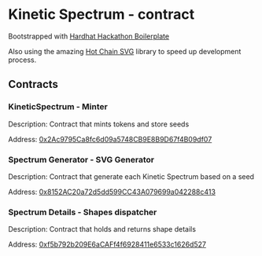 # Kinetic Spectrum - contract

Bootstrapped with [Hardhat Hackathon Boilerplate](https://github.com/nomiclabs/hardhat-hackathon-boilerplate)

Also using the amazing [Hot Chain SVG](https://github.com/w1nt3r-eth/hot-chain-svg) library to speed up development process.

## Contracts

### KineticSpectrum - Minter
Description: Contract that mints tokens and store seeds

Address: [0x2Ac9795Ca8fc6d09a5748CB9E8B9D67f4B09df07](https://etherscan.io/address/0x2Ac9795Ca8fc6d09a5748CB9E8B9D67f4B09df07)

### Spectrum Generator - SVG Generator
Description: Contract that generate each Kinetic Spectrum based on a seed

Address: [0x8152AC20a72d5dd599CC43A079699a042288c413](https://etherscan.io/address/0x8152AC20a72d5dd599CC43A079699a042288c413)

### Spectrum Details - Shapes dispatcher
Description: Contract that holds and returns shape details

Address: [0xf5b792b209E6aCAFf4f6928411e6533c1626d527](https://etherscan.io/address/0xf5b792b209E6aCAFf4f6928411e6533c1626d527)
